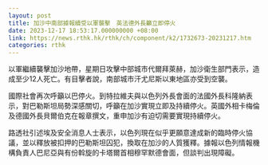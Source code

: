 ```yaml
---
layout: post
title: 加沙中南部據報續受以軍襲擊　英法德外長籲立即停火
date: 2023-12-17 18:53:17.000000000 +08:00
link: https://news.rthk.hk/rthk/ch/component/k2/1732673-20231217.htm
categories: rthk
---
```


以軍繼續襲擊加沙地帶，星期日攻擊中部城市代爾拜萊赫，加沙衛生部門表示，造成至少12人死亡。有目擊者說，南部城市汗尤尼斯以東地區亦受到空襲。

國際社會再次呼籲以巴停火。到特拉維夫與以色列外長會面的法國外長科隆納表示，對巴勒斯坦局勢深感關切，呼籲在加沙實現立即及持續停火。英國外相卡梅倫及德國外長貝爾伯克在報章撰文，重申加沙有迫切需要實現持續停火。

路透社引述埃及安全消息人士表示，以色列現在似乎更願意達成新的臨時停火協議，並以釋放被扣押的巴勒斯坦囚犯，換取在加沙的人質獲釋。據報以色列情報機構負責人巴尼亞與有份斡旋的卡塔爾首相穆罕默德會面，但談判出現障礙。
